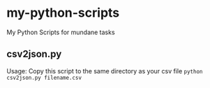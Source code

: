 # my-python-scripts
My Python Scripts for mundane tasks

## csv2json.py
Usage:
Copy this script to the same directory as your csv file
`python csv2json.py filename.csv`
